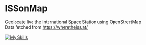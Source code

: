 # ISSonMap

Geolocate live the International Space Station using OpenStreetMap
<br>
Data fetched from https://wheretheiss.at/
<br><br>
[![My Skills](https://skills.thijs.gg/icons?i=html,css,js)](https://skills.thijs.gg)
